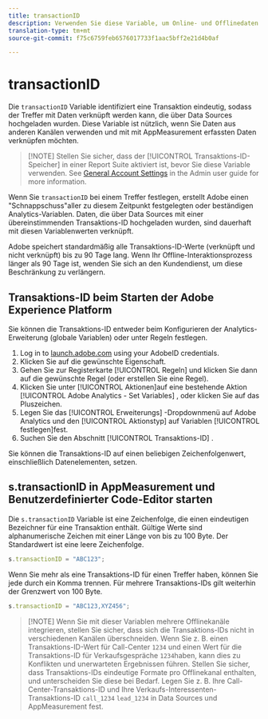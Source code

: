 ```yaml
---
title: transactionID
description: Verwenden Sie diese Variable, um Online- und Offlinedaten miteinander zu verknüpfen.
translation-type: tm+mt
source-git-commit: f75c6759feb6576017733f1aac5bff2e21d4b0af

---
```



# transactionID

Die `transactionID` Variable identifiziert eine Transaktion eindeutig, sodass der Treffer mit Daten verknüpft werden kann, die über Data Sources hochgeladen wurden. Diese Variable ist nützlich, wenn Sie Daten aus anderen Kanälen verwenden und mit mit AppMeasurement erfassten Daten verknüpfen möchten.

> [!NOTE] Stellen Sie sicher, dass der [!UICONTROL Transaktions-ID-Speicher] in einer Report Suite aktiviert ist, bevor Sie diese Variable verwenden. See [General Account Settings](/help/admin/admin/general-acct-settings-admin.md) in the Admin user guide for more information.

Wenn Sie `transactionID` bei einem Treffer festlegen, erstellt Adobe einen &quot;Schnappschuss&quot;aller zu diesem Zeitpunkt festgelegten oder beständigen Analytics-Variablen. Daten, die über Data Sources mit einer übereinstimmenden Transaktions-ID hochgeladen wurden, sind dauerhaft mit diesen Variablenwerten verknüpft.

Adobe speichert standardmäßig alle Transaktions-ID-Werte (verknüpft und nicht verknüpft) bis zu 90 Tage lang. Wenn Ihr Offline-Interaktionsprozess länger als 90 Tage ist, wenden Sie sich an den Kundendienst, um diese Beschränkung zu verlängern.

## Transaktions-ID beim Starten der Adobe Experience Platform

Sie können die Transaktions-ID entweder beim Konfigurieren der Analytics-Erweiterung (globale Variablen) oder unter Regeln festlegen.

1. Log in to [launch.adobe.com](https://launch.adobe.com) using your AdobeID credentials.
2. Klicken Sie auf die gewünschte Eigenschaft.
3. Gehen Sie zur Registerkarte [!UICONTROL Regeln] und klicken Sie dann auf die gewünschte Regel (oder erstellen Sie eine Regel).
4. Klicken Sie unter [!UICONTROL Aktionen]auf eine bestehende Aktion [!UICONTROL Adobe Analytics - Set Variables] , oder klicken Sie auf das Pluszeichen.
5. Legen Sie das [!UICONTROL Erweiterungs] -Dropdownmenü auf Adobe Analytics und den [!UICONTROL Aktionstyp] auf Variablen [!UICONTROL festlegen]fest.
6. Suchen Sie den Abschnitt [!UICONTROL Transaktions-ID] .

Sie können die Transaktions-ID auf einen beliebigen Zeichenfolgenwert, einschließlich Datenelementen, setzen.

## s.transactionID in AppMeasurement und Benutzerdefinierter Code-Editor starten

Die `s.transactionID` Variable ist eine Zeichenfolge, die einen eindeutigen Bezeichner für eine Transaktion enthält. Gültige Werte sind alphanumerische Zeichen mit einer Länge von bis zu 100 Byte. Der Standardwert ist eine leere Zeichenfolge.

```js
s.transactionID = "ABC123";
```

Wenn Sie mehr als eine Transaktions-ID für einen Treffer haben, können Sie jede durch ein Komma trennen. Für mehrere Transaktions-IDs gilt weiterhin der Grenzwert von 100 Byte.

```js
s.transactionID = "ABC123,XYZ456";
```

> [!NOTE] Wenn Sie mit dieser Variablen mehrere Offlinekanäle integrieren, stellen Sie sicher, dass sich die Transaktions-IDs nicht in verschiedenen Kanälen überschneiden. Wenn Sie z. B. einen Transaktions-ID-Wert für Call-Center `1234` und einen Wert für die Transaktions-ID für Verkaufsgespräche `1234`haben, kann dies zu Konflikten und unerwarteten Ergebnissen führen. Stellen Sie sicher, dass Transaktions-IDs eindeutige Formate pro Offlinekanal enthalten, und unterscheiden Sie diese bei Bedarf. Legen Sie z. B. Ihre Call-Center-Transaktions-ID und Ihre Verkaufs-Interessenten-Transaktions-ID `call_1234` `lead_1234` in Data Sources und AppMeasurement fest.
